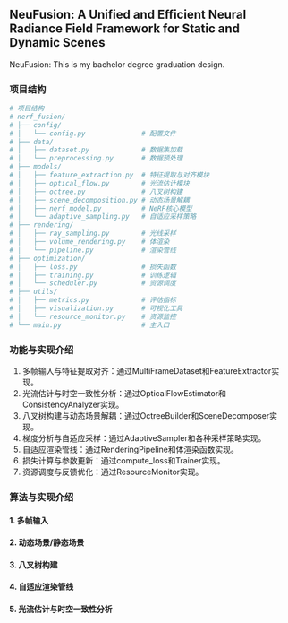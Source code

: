 ## NeuFusion: A Unified and Efficient Neural Radiance Field Framework for Static and Dynamic Scenes
NeuFusion: 
This is my bachelor degree graduation design.

### 项目结构
``` python
# 项目结构
# nerf_fusion/
# ├── config/
# │   └── config.py              # 配置文件
# ├── data/
# │   ├── dataset.py             # 数据集加载
# │   └── preprocessing.py       # 数据预处理
# ├── models/
# │   ├── feature_extraction.py  # 特征提取与对齐模块
# │   ├── optical_flow.py        # 光流估计模块
# │   ├── octree.py              # 八叉树构建
# │   ├── scene_decomposition.py # 动态场景解耦
# │   ├── nerf_model.py          # NeRF核心模型
# │   └── adaptive_sampling.py   # 自适应采样策略
# ├── rendering/
# │   ├── ray_sampling.py        # 光线采样
# │   ├── volume_rendering.py    # 体渲染
# │   └── pipeline.py            # 渲染管线
# ├── optimization/
# │   ├── loss.py                # 损失函数
# │   ├── training.py            # 训练逻辑
# │   └── scheduler.py           # 资源调度
# ├── utils/
# │   ├── metrics.py             # 评估指标
# │   ├── visualization.py       # 可视化工具
# │   └── resource_monitor.py    # 资源监控
# └── main.py                    # 主入口
```
### 功能与实现介绍
1. 多帧输入与特征提取对齐：通过MultiFrameDataset和FeatureExtractor实现。
2. 光流估计与时空一致性分析：通过OpticalFlowEstimator和ConsistencyAnalyzer实现。
3. 八叉树构建与动态场景解耦：通过OctreeBuilder和SceneDecomposer实现。
4. 梯度分析与自适应采样：通过AdaptiveSampler和各种采样策略实现。
5. 自适应渲染管线：通过RenderingPipeline和体渲染函数实现。
6. 损失计算与参数更新：通过compute_loss和Trainer实现。
7. 资源调度与反馈优化：通过ResourceMonitor实现。

### 算法与实现介绍
#### 1. 多帧输入
#### 2. 动态场景/静态场景
#### 3. 八叉树构建
#### 4. 自适应渲染管线
#### 5. 光流估计与时空一致性分析